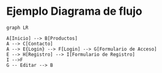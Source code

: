 # Ejemplo Diagrama de flujo

```mermaid
graph LR

A[Inicio] --> B[Productos]
A --> C[Contacto]
A --> E{Login} --> F[Login] --> G[Formulario de Acceso]
E --> H[Registro] --> I[Formulario de Registro]
I -->F
G -- Editar --> B


```
